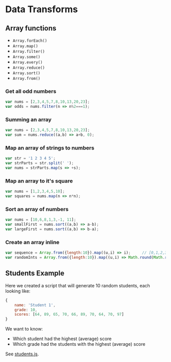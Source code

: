 # Data Transforms

## Array functions
- `Array.forEach()`
- `Array.map()`
- `Array.filter()`
- `Array.some()`
- `Array.every()`
- `Array.reduce()`
- `Array.sort()`
- `Array.from()`

### Get all odd numbers
```js
var nums = [2,3,4,5,7,8,10,13,20,23];
var odds = nums.filter(n => n%2===1);
```

### Summing an array
```js
var nums = [2,3,4,5,7,8,10,13,20,23];
var sum = nums.reduce((a,b) => a+b, 0);
```

### Map an array of strings to numbers
```js
var str = '1 2 3 4 5';
var strParts = str.split(' ');
var nums = strParts.map(s => +s);
```

### Map an array to it's square
```js
var nums = [1,2,3,4,5,10];
var squares = nums.map(n => n*n);
```

### Sort an array of numbers
```js
var nums = [10,6,8,1,3,-1, 11];
var smallFirst = nums.sort((a,b) => a-b);
var largeFirst = nums.sort((a,b) => b-a);
```

### Create an array inline
```js
var sequence = Array.from({length:10}).map((u,i) => i);		// [0,1,2,3,4,5,6,7,8,9]
var randomInts = Array.from({length:10}).map((u,i) => Math.round(Math.random()*100));	// 10 random integers
```



## Students Example

Here we created a script that will generate 10 random students, each looking like:

```js
{
    name: 'Student 1',
    grade: 10,
    scores: [64, 89, 65, 70, 66, 89, 70, 64, 70, 97]
}
```

We want to know:
- Which student had the highest (average) score
- Which grade had the students with the highest (average) score

See [students.js](`students.js`).